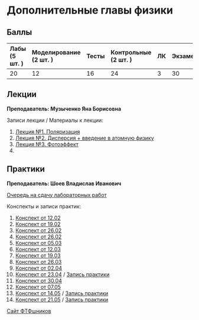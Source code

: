 # Дополнительные главы физики

## Баллы

| Лабы \(5 шт. \) | Моделирование \(2 шт. \) | Тесты | Контрольные \(2 шт. \) | ЛК | Экзамен |
| :--- | :--- | :--- | :--- | :--- | :--- |
| 20 | 12 | 16 | 24 | 3 | 30 |

## Лекции

**Преподаватель: Музыченко Яна Борисовна**

Записи лекции / Материалы к лекции:

1. [Лекция №1. Поляризация](https://www.youtube.com/watch?v=NmuQpG6-Uhk&list=PLj7ewET2KEJxEc2Pme73skH-9QhYxzP8K&index=1)
2. [Лекция №2. Дисперсия + введение в атомную физику](https://www.youtube.com/watch?v=Rm13_SP78Tg&list=PLj7ewET2KEJxEc2Pme73skH-9QhYxzP8K&index=2)
3. [Лекция №3. Фотоэффект](https://www.youtube.com/watch?v=eNskjrDPW4g&list=PLj7ewET2KEJxEc2Pme73skH-9QhYxzP8K&index=3)
4. 

## Практики

**Преподаватель: Шоев Владислав Иванович**

[Очередь на сдачу лабораторных работ](https://docs.google.com/spreadsheets/d/1pim9w4OG_JM61tk4oKm4Hd1c7zcfpdDc-iGg_fjeaU4/edit#gid=0)

Конспекты и записи практик:

1. [Конспект от 12.02](https://drive.google.com/file/d/1I5iIX9Y3r8K5dVg1aMGCCtvhm2dx5Ek5/view?usp=sharing)
2. [Конспект от 19.02](https://drive.google.com/file/d/1dj77asGcNgd6bFtbuTaDqDrI0pIpWsr4/view?usp=sharing)
3. [Конспект от 26.02](https://drive.google.com/file/d/1hxfrnCxXO-xVTS8b2QSsMG1-x-BxhLnm/view?usp=sharing)
4. [Конспект от 26.02](https://drive.google.com/file/d/1hxfrnCxXO-xVTS8b2QSsMG1-x-BxhLnm/view?usp=sharing)
5. [Конспект от 05.03](https://drive.google.com/file/d/1fpJGGtJ9WdwS88OOa7b54inBauXfpU5D/view?usp=sharing)
6. [Конспект от 12.03](https://drive.google.com/file/d/1Xsuh-IsEuL3AdSScBC68T9G_J_ugv4kE/view?usp=sharing)
7. [Конспект от 19.03](https://drive.google.com/file/d/1ppup2h0E_vW2rqHfTZNI9pfMcCX7Ka30/view?usp=sharing)
8. [Конспект от 26.03](https://drive.google.com/file/d/1iHHQIqA2VAdfXYAjzq11_9DDPWIOazuO/view?usp=sharing)
9. [Конспект от 02.04](https://drive.google.com/file/d/1GYP7R8soWsykFZKzJ5GXyb6jV1wFNNHF/view?usp=sharing)
10. [Конспект от 23.04](https://www.youtube.com/watch?v=OwoRumIt5RA) / [Запись практики](https://www.youtube.com/watch?v=OwoRumIt5RA)
12. [Конспект от 30.04](https://drive.google.com/file/d/1AEdd0YDmU8pg5HJwlvBs6Hm4dSyh7dRz/view?usp=sharing) 
13. [Конспект от 07.05](https://drive.google.com/file/d/13xO26Q3X_YUBjWuMsVXf-IB-m62M06Cc/view?usp=sharing) 
14. [Конспект от 14.05](https://drive.google.com/file/d/1sLEN-VdtyQWdi6QiS5jAMh8-iCVyl9YI/view?usp=sharing) / [Запись практики](https://www.youtube.com/watch?v=ZLowcyFfS8U)
15. [Конспект от 21.05](https://drive.google.com/file/d/1pIvZN9asT12sZU_JdoCr1mqL3BPBkInk/view?usp=sharing) / [Запись практики](https://youtu.be/xtcrPt2hEy8)

[Сайт ФТФшников](https://study.physics.itmo.ru)